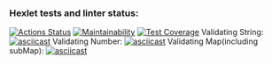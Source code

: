 ### Hexlet tests and linter status:
[![Actions Status](https://github.com/blonde2029/java-project-78/actions/workflows/hexlet-check.yml/badge.svg)](https://github.com/blonde2029/java-project-78/actions)
[![Maintainability](https://api.codeclimate.com/v1/badges/57e620f02328517fd3d3/maintainability)](https://codeclimate.com/github/blonde2029/java-project-78/maintainability)
[![Test Coverage](https://api.codeclimate.com/v1/badges/57e620f02328517fd3d3/test_coverage)](https://codeclimate.com/github/blonde2029/java-project-78/test_coverage)
Validating String: 
[![asciicast](https://asciinema.org/a/BY0ZRa6nH4zFWlwA5jCzkBBFI.svg)](https://asciinema.org/a/BY0ZRa6nH4zFWlwA5jCzkBBFI)
Validating Number: 
[![asciicast](https://asciinema.org/a/D6mDRDSwwjoaXRawufWv775Bu.svg)](https://asciinema.org/a/D6mDRDSwwjoaXRawufWv775Bu)
Validating Map(including subMap):
[![asciicast](https://asciinema.org/a/XxvhHZoCelPpJjlbkDEaVApav.svg)](https://asciinema.org/a/XxvhHZoCelPpJjlbkDEaVApav)
